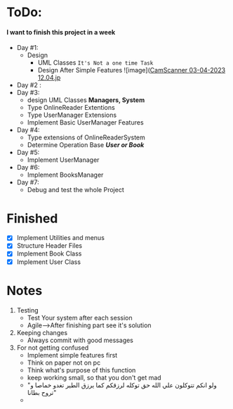 # ToDo:
#### I want to finish this project in a week
* Day #1:
  * Design
    *  UML   Classes `It's Not a one time Task`
      * Design After Simple Features
       ![image]([CamScanner 03-04-2023 12.04.jp](https://github.com/ahmad-kashkoush/Online-Book-Reader/blob/main/CamScanner%2003-04-2023%2012.04.jpg)
* Day #2 :
* Day #3:
  * design UML Classes **Managers, System**
  * Type OnlineReader Extentions
  * Type UserManager Extensions 
  * Implement Basic UserManager Features
* Day #4:
    * Type extensions of OnlineReaderSystem
    * Determine Operation Base  **_User or Book_**
* Day #5:
  * Implement UserManager
* Day #6:
  * Implement BooksManager
* Day #7:
  * Debug and test the whole Project

# Finished
  * [x] Implement Utilities and menus
  * [x] Structure Header Files
  * [x] Implement Book Class
  * [x] Implement User Class

# Notes
1. Testing
   * Test Your system after each session
   * Agile-->After finishing part see it's solution
2. Keeping changes
   * Always commit with good messages
3. For not getting confused
   * Implement simple features first
   * Think on paper not on pc
   * Think what's purpose of this function
   * keep working small, so that you don't get mad
   * "ولو انكم تتوكلون علي الله حق توكله لرزقكم كما يرزق الطير تغدو خماصا و تروح بطانا"
   * 
